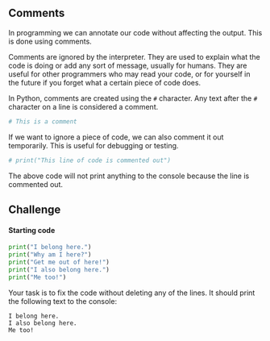 ## Comments

In programming we can annotate our code without affecting the output. This is done using comments.

Comments are ignored by the interpreter. They are used to explain what the code is doing or add any sort of message, usually for humans. They are useful for other programmers who may read your code, or for yourself in the future if you forget what a certain piece of code does.

In Python, comments are created using the ```#``` character. Any text after the ```#``` character on a line is considered a comment.
```python
# This is a comment
```
If we want to ignore a piece of code, we can also comment it out temporarily. This is useful for debugging or testing.

```python
# print("This line of code is commented out")
```
The above code will not print anything to the console because the line is commented out.

## Challenge
#### Starting code
```python
print("I belong here.")
print("Why am I here?")
print("Get me out of here!")
print("I also belong here.")
print("Me too!")
```

Your task is to fix the code without deleting any of the lines. It should print the following text to the console:
```
I belong here.
I also belong here.
Me too!
```